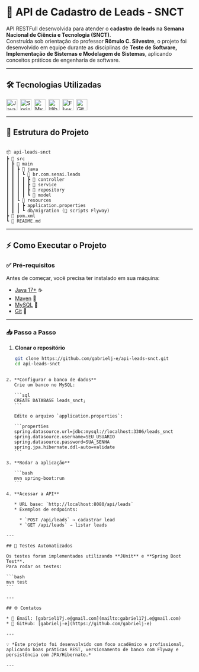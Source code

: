 # 🚀 API de Cadastro de Leads - SNCT

API RESTFull desenvolvida para atender o **cadastro de leads** na **Semana Nacional de Ciência e Tecnologia (SNCT)**.  
Construída sob orientação do professor **Rômulo C. Silvestre**, o projeto foi desenvolvido em equipe durante as disciplinas de **Teste de Software, Implementação de Sistemas e Modelagem de Sistemas**, aplicando conceitos práticos de engenharia de software.

---

## 🛠️ Tecnologias Utilizadas

<p align="left">
  <img src="https://cdn.jsdelivr.net/gh/devicons/devicon/icons/java/java-original.svg" title="Java" width="30" />&nbsp;
  <img src="https://cdn.jsdelivr.net/gh/devicons/devicon/icons/spring/spring-original.svg" title="Spring Boot" width="30" />&nbsp;
  <img src="https://cdn.jsdelivr.net/gh/devicons/devicon/icons/mysql/mysql-original.svg" title="MySQL" width="30" />&nbsp;
  <img src="https://cdn.jsdelivr.net/gh/devicons/devicon/icons/hibernate/hibernate-original.svg" title="Hibernate" width="30" />&nbsp;
  <img src="https://img.icons8.com/color/48/flyway.png" title="Flyway" width="30" />&nbsp;
  <img src="https://cdn.jsdelivr.net/gh/devicons/devicon/icons/git/git-original.svg" title="Git" width="30" />&nbsp;
</p>

---

## 📂 Estrutura do Projeto

```

📦 api-leads-snct
┣ 📂 src
┃ ┣ 📂 main
┃ ┃ ┣ 📂 java
┃ ┃ ┃ ┗ 📂 br.com.senai.leads
┃ ┃ ┃ ┃ ┣ 📂 controller
┃ ┃ ┃ ┃ ┣ 📂 service
┃ ┃ ┃ ┃ ┣ 📂 repository
┃ ┃ ┃ ┃ ┗ 📂 model
┃ ┃ ┗ 📂 resources
┃ ┃ ┃ ┣ application.properties
┃ ┃ ┃ ┗ db/migration (📌 scripts Flyway)
┣ 📜 pom.xml
┗ 📜 README.md

````

---

## ⚡ Como Executar o Projeto

### ✅ Pré-requisitos
Antes de começar, você precisa ter instalado em sua máquina:
- [Java 17+](https://adoptium.net/) ☕
- [Maven](https://maven.apache.org/) 🐘
- [MySQL](https://dev.mysql.com/downloads/) 🐬
- [Git](https://git-scm.com/) 🔧

---

### 📥 Passo a Passo

1. **Clonar o repositório**
   ```bash
   git clone https://github.com/gabrielj-e/api-leads-snct.git
   cd api-leads-snct
````

2. **Configurar o banco de dados**
   Crie um banco no MySQL:

   ```sql
   CREATE DATABASE leads_snct;
   ```

   Edite o arquivo `application.properties`:

   ```properties
   spring.datasource.url=jdbc:mysql://localhost:3306/leads_snct
   spring.datasource.username=SEU_USUARIO
   spring.datasource.password=SUA_SENHA
   spring.jpa.hibernate.ddl-auto=validate
   ```

3. **Rodar a aplicação**

   ```bash
   mvn spring-boot:run
   ```

4. **Acessar a API**

   * URL base: `http://localhost:8080/api/leads`
   * Exemplos de endpoints:

     * `POST /api/leads` → cadastrar lead
     * `GET /api/leads` → listar leads

---

## 🧪 Testes Automatizados

Os testes foram implementados utilizando **JUnit** e **Spring Boot Test**.
Para rodar os testes:

```bash
mvn test
```

---

## 🌐 Contatos

* 📧 Email: [gabriel17j.e@gmail.com](mailto:gabriel17j.e@gmail.com)
* 🐙 GitHub: [gabrielj-e](https://github.com/gabrielj-e)

---

💡 *Este projeto foi desenvolvido com foco acadêmico e profissional, aplicando boas práticas REST, versionamento de banco com Flyway e persistência com JPA/Hibernate.*

---